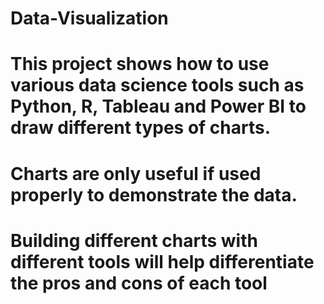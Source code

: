 # Data-Visualization

# This project shows how to use various data science tools such as Python, R, Tableau and Power BI to draw different types of charts.
# Charts are only useful if used properly to demonstrate the data.
# Building different charts with different tools will help differentiate the pros and cons of each tool
